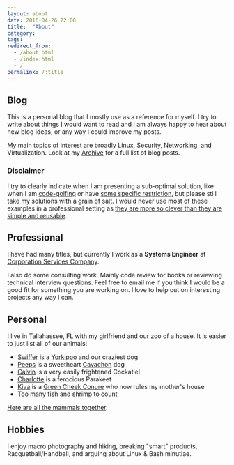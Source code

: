 ```yaml
---
layout: about
date: 2016-04-26 22:00
title:  "About"
category:
tags:
redirect_from:
  - /about.html
  - /index.html
  - /
permalink: /:title
---
```

Blog
------
This is a personal blog that I mostly use as a reference for myself. I try to write about things I would want to read and I am always happy to hear about new blog ideas, or any way I could improve my posts.

My main topics of interest are broadly Linux, Security, Networking, and Virtualization. Look at my [Archive](/archive) for a full list of blog posts.

### Disclaimer

I try to clearly indicate when I am presenting a sub-optimal solution, like when I am [code-golfing](https://codegolf.stackexchange.com/) or have [some specific restriction](https://grayson.sh/blog/fizzbuzz-in-bash-no-modulus), but please still take my solutions with a grain of salt. I would never use most of these examples in a professional setting as [they are more so clever than they are simple and reusable](https://softwareengineering.stackexchange.com/questions/25276/why-is-cleverness-considered-harmful-in-programming-by-some-people/25281).


Professional
-----------------
I have had many titles, but currently I work as a **Systems Engineer** at [Corporation Services Company](https://www.cscglobal.com/cscglobal/home/).

I also do some consulting work. Mainly code review for books or reviewing technical interview questions. Feel free to email me if you think I would be a good fit for something you are working on. I love to help out on interesting projects any way I can.


Personal
------------
I live in Tallahassee, FL with my girlfriend and our zoo of a house. It is easier to just list all of our animals:

 - [Swiffer](../assets/images/swiffer.jpg) is a [Yorkipoo](https://en.wikipedia.org/wiki/Yorkipoo) and our craziest dog
 - [Peeps](../assets/images/peeps2.jpeg) is a sweetheart [Cavachon](http://dogs.lovetoknow.com/wiki/Cavachon) dog
 - [Calvin](../assets/images/calvin.jpg) is a very easily frightened Cockatiel
 - [Charlotte](../assets/images/charlotte.jpeg) is a ferocious Parakeet
 - [Kiva](../assets/images/kiva.jpeg) is a [Green Cheek Conure](https://en.wikipedia.org/wiki/Green-cheeked_parakeet) who now rules my mother's house
 - Too many fish and shrimp to count

[Here are all the mammals together](../assets/images/family.jpeg).

Hobbies
-----------
I enjoy macro photography and hiking, breaking "smart" products, Racquetball/Handball, and arguing about Linux & Bash minutiae.
